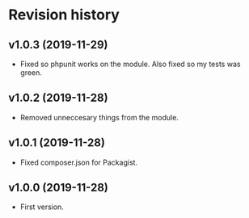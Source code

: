 Revision history
=================================



v1.0.3 (2019-11-29)
---------------------------------

* Fixed so phpunit works on the module. Also fixed so my tests was green.



v1.0.2 (2019-11-28)
---------------------------------

* Removed unneccesary things from the module.



v1.0.1 (2019-11-28)
---------------------------------

* Fixed composer.json for Packagist.



v1.0.0 (2019-11-28)
---------------------------------

* First version.
